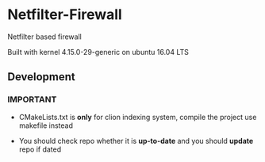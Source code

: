 # Netfilter-Firewall
Netfilter based firewall

Built with kernel 4.15.0-29-generic on ubuntu 16.04 LTS

## Development

### IMPORTANT
- CMakeLists.txt is **only** for clion indexing system, compile the project use 
makefile instead

- You should check repo whether it is **up-to-date** and you should **update** repo
if dated